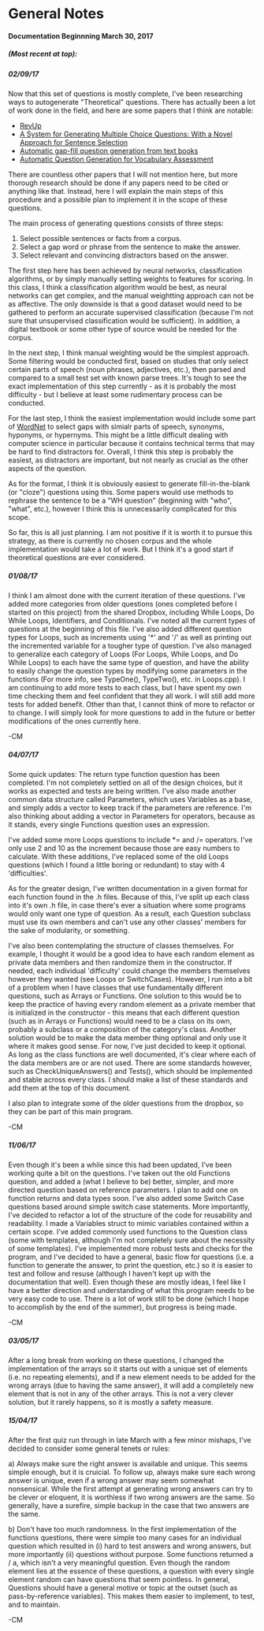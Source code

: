 # General Notes

#### Documentation Beginnning March 30, 2017
##### (Most recent at top):

##### 02/09/17
Now that this set of questions is mostly complete, I've been researching ways to autogenerate 
"Theoretical" questions. There has actually been a lot of work done in the field, and here
are some papers that I think are notable:

- [RevUp](https://www.googlesciencefair.com/projects/en/2015/7151ae4ff6b70198aafc08fbee39127ad0913cd407d98d8b596a85c14ed57ba9)
- [A System for Generating Multiple Choice Questions: With a Novel
Approach for Sentence Selection](http://www.aclweb.org/anthology/W15-4410)
- [Automatic gap-fill question generation from text books](http://dl.acm.org/citation.cfm?id=2043139)
- [Automatic Question Generation for Vocabulary Assessment](http://delivery.acm.org/10.1145/1230000/1220678/p819-brown.pdf?ip=65.87.236.10&id=1220678&acc=OPEN&key=4D4702B0C3E38B35%2E4D4702B0C3E38B35%2E4D4702B0C3E38B35%2E6D218144511F3437&CFID=980009987&CFTOKEN=73319641&__acm__=1504386329_24b4985962bed5adaf187a090b730f7d)

There are countless other papers that I will not mention here, but more thorough research should be done if any 
papers need to be cited or anything like that. Instead, here I will explain the main steps of this procedure and
a possible plan to implement it in the scope of these questions.

The main process of generating questions consists of three steps:
1. Select possible sentences or facts from a corpus.
2. Select a gap word or phrase from the sentence to make the answer.
3. Select relevant and convincing distractors based on the answer.

The first step here has been achieved by neural networks, classification algorithms, or by simply manually setting weights 
to features for scoring. In this class, I think a classification algorithm would be best, as neural networks can get complex,
and the manual weightting approach can not be as affective. The only downside is that a good dataset would need to be gathered
to perform an accurate supervised classification (because I'm not sure that unsupervised classification would be sufficient). 
In addition, a digital textbook or some other type of source would be needed for the corpus.

In the next step, I think manual weighting would be the simplest approach. Some filtering would be conducted first, 
based on studies that only select certain parts of speech (noun phrases, adjectives, etc.), then parsed and compared to
a small test set with known parse trees. It's tough to see the exact implementation of this step currently - as it
is probably the most difficulty - but I believe at least some rudimentary process can be conducted.

For the last step, I think the easiest implementation would include some part of [WordNet](https://wordnet.princeton.edu/) to
select gaps with simialr parts of speech, synonyms, hyponyms, or hypernyms. This might be a little difficult dealing
with computer science in particular because it contains technical terms that may be hard to find distractors for.
Overall, I think this step is probably the easiest, as distractors are important, but not nearly as crucial as the
other aspects of the question.

As for the format, I think it is obviously easiest to generate fill-in-the-blank (or "cloze") questions using this. Some
papers would use methods to rephrase the sentence to be a "WH question" (beginning with "who", "what", etc.), however
I think this is unnecessarily complicated for this scope. 

So far, this is all just planning. I am not positive if it is worth it to pursue this strategy, as there is currently
no chosen corpus and the whole implementation would take a lot of work. But I think it's a good start if theoretical
questions are ever considered.

##### 01/08/17
I think I am almost done with the current iteration of these questions. I've
added more categories from older questions (ones completed before I started on this project)
from the shared Dropbox, including While Loops, Do While Loops, Identifiers, and Conditionals.
I've noted all the current types of questions at the beginning of this file. I've also added
different question types for Loops, such as increments using '\*' and '/' as well as printing
out the incremented variable for a tougher type of question. I've also managed to generalize
each category of Loops (For Loops, While Loops, and Do While Loops) to each have the same type
of question, and have the ability to easily change the question types by modifying some parameters
in the functions (For more info, see TypeOne(), TypeTwo(), etc. in Loops.cpp).
I am continuing to add more tests to each class, but I have spent my own time checking them and
feel confident that they all work. I will still add more tests for added benefit. Other than that,
I cannot think of more to refactor or to change. I will simply look for more questions to add
in the future or better modifications of the ones currently here.

-CM


##### 04/07/17
Some quick updates: The return type function question has been completed.
I'm not completely settled on all of the design choices, but it works as expected
and tests are being written. I've also made another common data structure called
Parameters, which uses Variables as a base, and simply adds a vector to keep track
if the parameters are reference. I'm also thinking about adding a vector in Parameters
for operators, because as it stands, every single Functions question uses an expression.

I've added some more Loops questions to include \*= and /= operators. I've only
use 2 and 10 as the increment because those are easy numbers to calculate. With these
additions, I've replaced some of the old Loops questions (which I found a little boring
or redundant) to stay with 4 'difficulties'.

As for the greater design, I've written documentation in a given format for each function
found in the .h files. Because of this, I've split up each class into it's own .h file,
in case there's  ever a situation where some programs would only want one type of question.
As a result, each Question subclass must use its own members and can't use any other classes'
members for the sake of modularity, or something.

I've also been contemplating the structure of classes themselves. For example, I thought
it would be a good idea to have each random element as private data members and then randomize
them in the constructor. If needed, each individual 'difficulty' could change the members
themselves however they wanted (see Loops or SwitchCases). However, I run into a bit of a
problem when I have classes that use fundamentally different questions, such as Arrays or
Functions. One solution to this would be to keep the practice of having every random element
as a private member that is initialized in the constructor - this means that each different
question (such as in Arrays or Functions) would need to be a class on its own, probably a subclass
or a composition of the category's class. Another solution would be to make the data member thing
optional and only use it where it makes good sense. For now, I've just decided to keep it optional.
As long as the class functions are well documented, it's clear where each of the data members
are or are not used.
There are some standards however, such as CheckUniqueAnswers() and Tests(), which should be
implemented and stable across every class. I should make a list of these standards and add them at
the top of this document.

I also plan to integrate some of the older questions from the dropbox, so they can be part of this
main program.

-CM

##### 11/06/17
Even though it's been a while since this had been updated, I've been working
quite a bit on the questions. I've taken out the old Functions question, and added a
(what I believe to be) better, simpler, and more directed question based on reference
parameters. I plan to add one on function returns and data types soon. I've also added
some Switch Case questions based around simple switch case statements.
More importantly, I've decided to refactor a lot of the structure of the code for
reusability and readability. I made a Variables struct to mimic variables contained within
a certain scope. I've added commonly used functions to the Question class (some with templates,
although I'm not completely sure about the necessity of some templates). I've implemented
more robust tests and checks for the program, and I've decided to have a general, basic
flow for questions (i.e. a function to generate the answer, to print the question, etc.) so
it is easier to test and follow and resuse (although I haven't kept up with the documentation
that well). Even though these are mostly ideas, I feel like I have a better direction and
understanding of what this program needs to be very easy code to use. There is a lot of work
still to be done (which I hope to accomplish by the end of the summer), but progress is being
made.

-CM

##### 03/05/17
After a long break from working on these questions, I changed the implementation
of the arrays so it starts out with a unique set of elements (i.e. no repeating elements),
and if a new element needs to be added for the wrong arrays (due to having the same answer),
it will add a completely new element that is not in any of the other arrays. This is not a
very clever solution, but it rarely happens, so it is mostly a safety measure.

##### 15/04/17
After the first quiz run through in late March with a few minor mishaps,
I've decided to consider some general tenets or rules:

a) Always make sure the right answer is available and unique. This seems simple enough,
but it is cruicial. To follow up, always make sure each wrong answer is unique, even
if a wrong answer may seem somewhat nonsensical. While the first attempt at generating
wrong answers can try to be clever or eloquent, it is worthless if two wrong answers are
the same. So generally, have a surefire, simple backup in the case that two answers are the same.

b) Don't have too much randomness. In the first implementation of the functions questions,
there were simple too many cases for an individual question which resulted in (i) hard to test answers and wrong
answers, but more importantly (ii) questions without purpose. Some functions returned
a / a, which isn't a very meaningful question. Even though the random element lies at
the essence of these questions, a question with every single element random can have
questions that seem pointless. In general, Questions should have a general motive or
topic at the outset (such as pass-by-reference variables). This makes them easier to implement,
to test, and to maintain.

-CM
